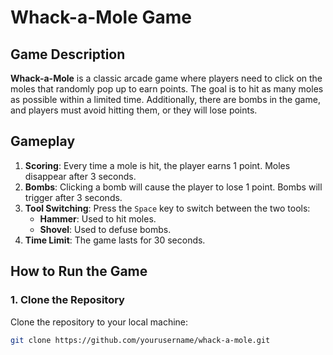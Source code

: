 # Whack-a-Mole Game

## Game Description

**Whack-a-Mole** is a classic arcade game where players need to click on the moles that randomly pop up to earn points. The goal is to hit as many moles as possible within a limited time. Additionally, there are bombs in the game, and players must avoid hitting them, or they will lose points.

## Gameplay

1. **Scoring**: Every time a mole is hit, the player earns 1 point. Moles disappear after 3 seconds.
2. **Bombs**: Clicking a bomb will cause the player to lose 1 point. Bombs will trigger after 3 seconds.
3. **Tool Switching**: Press the `Space` key to switch between the two tools:
   - **Hammer**: Used to hit moles.
   - **Shovel**: Used to defuse bombs.
4. **Time Limit**: The game lasts for 30 seconds.

## How to Run the Game

### 1. Clone the Repository

Clone the repository to your local machine:

```bash
git clone https://github.com/yourusername/whack-a-mole.git
